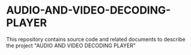 # AUDIO-AND-VIDEO-DECODING-PLAYER
This repository contains source code and related documents to describe the project "AUDIO AND VIDEO DECODING PLAYER"
